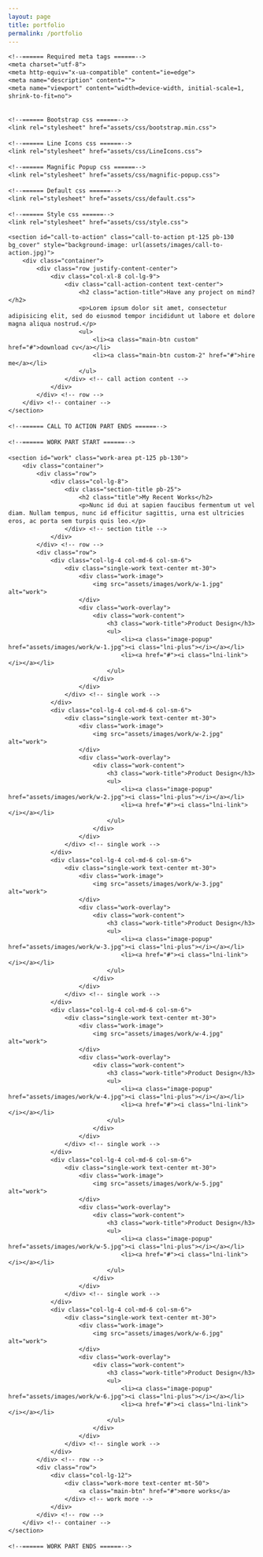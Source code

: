 ```yaml
---
layout: page
title: portfolio
permalink: /portfolio
---
```

<head>

    <!--====== Required meta tags ======-->
    <meta charset="utf-8">
    <meta http-equiv="x-ua-compatible" content="ie=edge">
    <meta name="description" content="">
    <meta name="viewport" content="width=device-width, initial-scale=1, shrink-to-fit=no">

    
    <!--====== Bootstrap css ======-->
    <link rel="stylesheet" href="assets/css/bootstrap.min.css">

    <!--====== Line Icons css ======-->
    <link rel="stylesheet" href="assets/css/LineIcons.css">

    <!--====== Magnific Popup css ======-->
    <link rel="stylesheet" href="assets/css/magnific-popup.css">

    <!--====== Default css ======-->
    <link rel="stylesheet" href="assets/css/default.css">

    <!--====== Style css ======-->
    <link rel="stylesheet" href="assets/css/style.css">


</head>

<body>
      <!--====== CALL TO ACTION PART START ======-->

    <section id="call-to-action" class="call-to-action pt-125 pb-130 bg_cover" style="background-image: url(assets/images/call-to-action.jpg)">
        <div class="container">
            <div class="row justify-content-center">
                <div class="col-xl-8 col-lg-9">
                    <div class="call-action-content text-center">
                        <h2 class="action-title">Have any project on mind?</h2>
                        <p>Lorem ipsum dolor sit amet, consectetur adipisicing elit, sed do eiusmod tempor incididunt ut labore et dolore magna aliqua nostrud.</p>
                        <ul>
                            <li><a class="main-btn custom" href="#">download cv</a></li>
                            <li><a class="main-btn custom-2" href="#">hire me</a></li>
                        </ul>
                    </div> <!-- call action content -->
                </div>
            </div> <!-- row -->
        </div> <!-- container -->
    </section>

    <!--====== CALL TO ACTION PART ENDS ======-->

    <!--====== WORK PART START ======-->

    <section id="work" class="work-area pt-125 pb-130">
        <div class="container">
            <div class="row">
                <div class="col-lg-8">
                    <div class="section-title pb-25">
                        <h2 class="title">My Recent Works</h2>
                        <p>Nunc id dui at sapien faucibus fermentum ut vel diam. Nullam tempus, nunc id efficitur sagittis, urna est ultricies eros, ac porta sem turpis quis leo.</p>
                    </div> <!-- section title -->
                </div>
            </div> <!-- row -->
            <div class="row">
                <div class="col-lg-4 col-md-6 col-sm-6">
                    <div class="single-work text-center mt-30">
                        <div class="work-image">
                            <img src="assets/images/work/w-1.jpg" alt="work">
                        </div>
                        <div class="work-overlay">
                            <div class="work-content">
                                <h3 class="work-title">Product Design</h3>
                                <ul>
                                    <li><a class="image-popup" href="assets/images/work/w-1.jpg"><i class="lni-plus"></i></a></li>
                                    <li><a href="#"><i class="lni-link"></i></a></li>
                                </ul>
                            </div>
                        </div>
                    </div> <!-- single work -->
                </div>
                <div class="col-lg-4 col-md-6 col-sm-6">
                    <div class="single-work text-center mt-30">
                        <div class="work-image">
                            <img src="assets/images/work/w-2.jpg" alt="work">
                        </div>
                        <div class="work-overlay">
                            <div class="work-content">
                                <h3 class="work-title">Product Design</h3>
                                <ul>
                                    <li><a class="image-popup" href="assets/images/work/w-2.jpg"><i class="lni-plus"></i></a></li>
                                    <li><a href="#"><i class="lni-link"></i></a></li>
                                </ul>
                            </div>
                        </div>
                    </div> <!-- single work -->
                </div>
                <div class="col-lg-4 col-md-6 col-sm-6">
                    <div class="single-work text-center mt-30">
                        <div class="work-image">
                            <img src="assets/images/work/w-3.jpg" alt="work">
                        </div>
                        <div class="work-overlay">
                            <div class="work-content">
                                <h3 class="work-title">Product Design</h3>
                                <ul>
                                    <li><a class="image-popup" href="assets/images/work/w-3.jpg"><i class="lni-plus"></i></a></li>
                                    <li><a href="#"><i class="lni-link"></i></a></li>
                                </ul>
                            </div>
                        </div>
                    </div> <!-- single work -->
                </div>
                <div class="col-lg-4 col-md-6 col-sm-6">
                    <div class="single-work text-center mt-30">
                        <div class="work-image">
                            <img src="assets/images/work/w-4.jpg" alt="work">
                        </div>
                        <div class="work-overlay">
                            <div class="work-content">
                                <h3 class="work-title">Product Design</h3>
                                <ul>
                                    <li><a class="image-popup" href="assets/images/work/w-4.jpg"><i class="lni-plus"></i></a></li>
                                    <li><a href="#"><i class="lni-link"></i></a></li>
                                </ul>
                            </div>
                        </div>
                    </div> <!-- single work -->
                </div>
                <div class="col-lg-4 col-md-6 col-sm-6">
                    <div class="single-work text-center mt-30">
                        <div class="work-image">
                            <img src="assets/images/work/w-5.jpg" alt="work">
                        </div>
                        <div class="work-overlay">
                            <div class="work-content">
                                <h3 class="work-title">Product Design</h3>
                                <ul>
                                    <li><a class="image-popup" href="assets/images/work/w-5.jpg"><i class="lni-plus"></i></a></li>
                                    <li><a href="#"><i class="lni-link"></i></a></li>
                                </ul>
                            </div>
                        </div>
                    </div> <!-- single work -->
                </div>
                <div class="col-lg-4 col-md-6 col-sm-6">
                    <div class="single-work text-center mt-30">
                        <div class="work-image">
                            <img src="assets/images/work/w-6.jpg" alt="work">
                        </div>
                        <div class="work-overlay">
                            <div class="work-content">
                                <h3 class="work-title">Product Design</h3>
                                <ul>
                                    <li><a class="image-popup" href="assets/images/work/w-6.jpg"><i class="lni-plus"></i></a></li>
                                    <li><a href="#"><i class="lni-link"></i></a></li>
                                </ul>
                            </div>
                        </div>
                    </div> <!-- single work -->
                </div>
            </div> <!-- row -->
            <div class="row">
                <div class="col-lg-12">
                    <div class="work-more text-center mt-50">
                        <a class="main-btn" href="#">more works</a>
                    </div> <!-- work more -->
                </div>
            </div> <!-- row -->
        </div> <!-- container -->
    </section>

    <!--====== WORK PART ENDS ======-->

</body>
